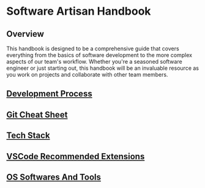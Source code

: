 # Software Artisan Handbook

## Overview

This handbook is designed to be a comprehensive guide that covers everything from the basics of software development to the more complex aspects of our team's workflow. Whether you're a seasoned software engineer or just starting out, this handbook will be an invaluable resource as you work on projects and collaborate with other team members.

## [Development Process](./resources/Development_Process/Development_Process.md)

## [Git Cheat Sheet](./resources/Git_Cheat_Sheets/Git_Cheat_Sheets.md)

## [Tech Stack](./resources/Tech_Stack.md)

## [VSCode Recommended Extensions](./resources/VS_Code_Recommended_Extensions.md)

## [OS Softwares And Tools](./resources/OS_Softwares_And_Tools.md)
